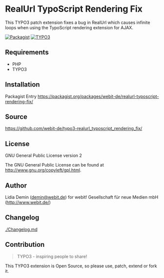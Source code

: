 RealUrl TypoScript Rendering Fix
================================

This TYPO3 patch extension fixes a bug in RealUrl which causes infinite loops 
when using the TypoScript rendering extension for AJAX.

[![Packagist](https://img.shields.io/packagist/v/webit-de/realurl-typoscript-rendering-fix.svg)](https://packagist.org/packages/webit-de/realurl-typoscript-rendering-fix/)
[![TYPO3](https://img.shields.io/badge/TYPO3-extension-orange.svg)](https://typo3.org/extensions/)

Requirements
------------

* PHP
* TYPO3

Installation
-------------

Packagist Entry https://packagist.org/packages/webit-de/realurl-typoscript-rendering-fix/

Source
------

https://github.com/webit-de/typo3-realurl_typoscript_rendering_fix/

License
-------

GNU General Public License version 2

The GNU General Public License can be found at http://www.gnu.org/copyleft/gpl.html.

Author
------

Lidia Demin (<demin@webit.de>)
for webit! Gesellschaft für neue Medien mbH (http://www.webit.de/)

Changelog
---------

[./Changelog.md](./Changelog.md)

Contribution
------------

> TYPO3 - inspiring people to share!

This TYPO3 extension is Open Source, so please use, patch, extend or fork it.
